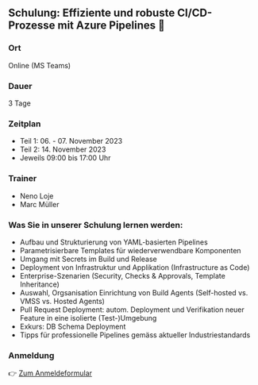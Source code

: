 ## Schulung: Effiziente und robuste CI/CD-Prozesse mit Azure Pipelines 🚀

### Ort
Online (MS Teams)

### Dauer
3 Tage

### Zeitplan
* Teil 1: 06. - 07. November 2023
* Teil 2: 14. November 2023
* Jeweils 09:00 bis 17:00 Uhr

### Trainer
- Neno Loje
- Marc Müller

### Was Sie in unserer Schulung lernen werden:
- Aufbau und Strukturierung von YAML-basierten Pipelines
- Parametrisierbare Templates für wiederverwendbare Komponenten
- Umgang mit Secrets im Build und Release
- Deployment von Infrastruktur und Applikation (Infrastructure as Code)
- Enterprise-Szenarien (Security, Checks & Approvals, Template Inheritance)
- Auswahl, Orgsanisation Einrichtung von Build Agents (Self-hosted vs. VMSS vs. Hosted Agents)
- Pull Request Deployment: autom. Deployment und Verifikation neuer Feature in eine isolierte (Test-)Umgebung
- Exkurs: DB Schema Deployment
- Tipps für professionelle Pipelines gemäss aktueller Industriestandards

### Anmeldung

👉 [Zum Anmeldeformular](https://trainings.powerofdevops.com/anmelden/2023-azpipelines/)
